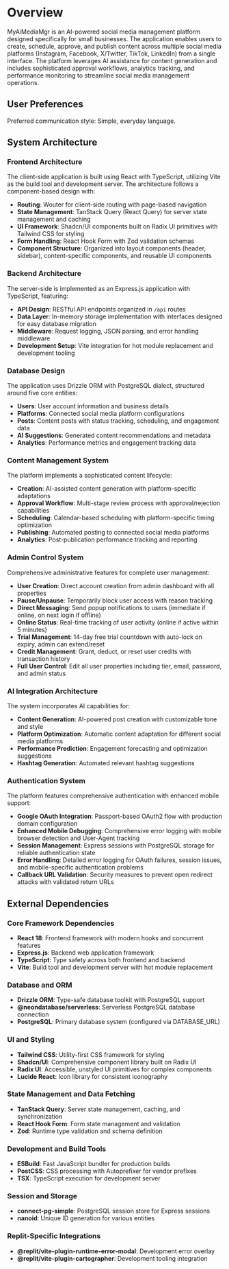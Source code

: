 # Overview

MyAiMediaMgr is an AI-powered social media management platform designed specifically for small businesses. The application enables users to create, schedule, approve, and publish content across multiple social media platforms (Instagram, Facebook, X/Twitter, TikTok, LinkedIn) from a single interface. The platform leverages AI assistance for content generation and includes sophisticated approval workflows, analytics tracking, and performance monitoring to streamline social media management operations.

## User Preferences

Preferred communication style: Simple, everyday language.

## System Architecture

### Frontend Architecture
The client-side application is built using React with TypeScript, utilizing Vite as the build tool and development server. The architecture follows a component-based design with:
- **Routing**: Wouter for client-side routing with page-based navigation
- **State Management**: TanStack Query (React Query) for server state management and caching
- **UI Framework**: Shadcn/UI components built on Radix UI primitives with Tailwind CSS for styling
- **Form Handling**: React Hook Form with Zod validation schemas
- **Component Structure**: Organized into layout components (header, sidebar), content-specific components, and reusable UI components

### Backend Architecture
The server-side is implemented as an Express.js application with TypeScript, featuring:
- **API Design**: RESTful API endpoints organized in `/api` routes
- **Data Layer**: In-memory storage implementation with interfaces designed for easy database migration
- **Middleware**: Request logging, JSON parsing, and error handling middleware
- **Development Setup**: Vite integration for hot module replacement and development tooling

### Database Design
The application uses Drizzle ORM with PostgreSQL dialect, structured around five core entities:
- **Users**: User account information and business details
- **Platforms**: Connected social media platform configurations
- **Posts**: Content posts with status tracking, scheduling, and engagement data
- **AI Suggestions**: Generated content recommendations and metadata
- **Analytics**: Performance metrics and engagement tracking data

### Content Management System
The platform implements a sophisticated content lifecycle:
- **Creation**: AI-assisted content generation with platform-specific adaptations
- **Approval Workflow**: Multi-stage review process with approval/rejection capabilities
- **Scheduling**: Calendar-based scheduling with platform-specific timing optimization
- **Publishing**: Automated posting to connected social media platforms
- **Analytics**: Post-publication performance tracking and reporting

### Admin Control System
Comprehensive administrative features for complete user management:
- **User Creation**: Direct account creation from admin dashboard with all properties
- **Pause/Unpause**: Temporarily block user access with reason tracking
- **Direct Messaging**: Send popup notifications to users (immediate if online, on next login if offline)
- **Online Status**: Real-time tracking of user activity (online if active within 5 minutes)
- **Trial Management**: 14-day free trial countdown with auto-lock on expiry, admin can extend/reset
- **Credit Management**: Grant, deduct, or reset user credits with transaction history
- **Full User Control**: Edit all user properties including tier, email, password, and admin status

### AI Integration Architecture
The system incorporates AI capabilities for:
- **Content Generation**: AI-powered post creation with customizable tone and style
- **Platform Optimization**: Automatic content adaptation for different social media platforms
- **Performance Prediction**: Engagement forecasting and optimization suggestions
- **Hashtag Generation**: Automated relevant hashtag suggestions

### Authentication System
The platform features comprehensive authentication with enhanced mobile support:
- **Google OAuth Integration**: Passport-based OAuth2 flow with production domain configuration
- **Enhanced Mobile Debugging**: Comprehensive error logging with mobile browser detection and User-Agent tracking
- **Session Management**: Express sessions with PostgreSQL storage for reliable authentication state
- **Error Handling**: Detailed error logging for OAuth failures, session issues, and mobile-specific authentication problems
- **Callback URL Validation**: Security measures to prevent open redirect attacks with validated return URLs

## External Dependencies

### Core Framework Dependencies
- **React 18**: Frontend framework with modern hooks and concurrent features
- **Express.js**: Backend web application framework
- **TypeScript**: Type safety across both frontend and backend
- **Vite**: Build tool and development server with hot module replacement

### Database and ORM
- **Drizzle ORM**: Type-safe database toolkit with PostgreSQL support
- **@neondatabase/serverless**: Serverless PostgreSQL database connection
- **PostgreSQL**: Primary database system (configured via DATABASE_URL)

### UI and Styling
- **Tailwind CSS**: Utility-first CSS framework for styling
- **Shadcn/UI**: Comprehensive component library built on Radix UI
- **Radix UI**: Accessible, unstyled UI primitives for complex components
- **Lucide React**: Icon library for consistent iconography

### State Management and Data Fetching
- **TanStack Query**: Server state management, caching, and synchronization
- **React Hook Form**: Form state management and validation
- **Zod**: Runtime type validation and schema definition

### Development and Build Tools
- **ESBuild**: Fast JavaScript bundler for production builds
- **PostCSS**: CSS processing with Autoprefixer for vendor prefixes
- **TSX**: TypeScript execution for development server

### Session and Storage
- **connect-pg-simple**: PostgreSQL session store for Express sessions
- **nanoid**: Unique ID generation for various entities

### Replit-Specific Integrations
- **@replit/vite-plugin-runtime-error-modal**: Development error overlay
- **@replit/vite-plugin-cartographer**: Development tooling integration